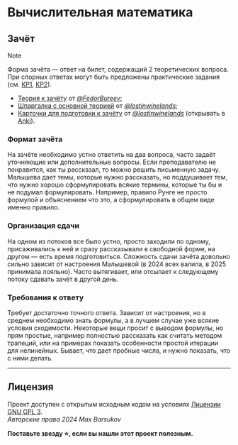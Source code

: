 # Вычислительная математика

## Зачёт

> [!NOTE]
> Форма зачёта — ответ на билет, содержащий 2 теоретических вопроса. При спорных ответах могут быть предложены практические задания (см. [КР1](../рубежки/), [КР2](../рубежки/)).

- [Теория к зачёту](./теория.docx) от [*@FedorBureev*](https://t.me/FedorBureev);
- [Шпаргалка с основной теорией](./шпора.pdf) от [*@lostinwinelands*](https://t.me/lostinwinelands);
- [Карточки для подготовки к зачёту](./зачёт.colpkg) от [*@lostinwinelands*](https://t.me/lostinwinelands) (открывать в [Anki](https://apps.ankiweb.net/)).

### Формат зачёта

На зачёте необходимо устно ответить на два вопроса, часто задаёт уточняющие или дополнительные вопросы. Если преподавателю не понравится, как ты рассказал, то можно решить письменную задачу. Малышева дает темы, которые нужно рассказать, но поддушивает тем, что нужно хорошо сформулировать всякие термины, которые ты бы и не подумал формулировать. Например, правило Рунге не просто формулой и объяснением что это, а сформулировать в общем виде именно правило.

### Организация сдачи

На одном из потоков все было устно, просто заходили по одному, присаживались к ней и сразу рассказывали в свободной форме, на другом — есть время подготовиться. Сложность сдачи зачёта довольно сильно зависит от настроения Малышевой (в 2024 всех валила, в 2025 принимала лояльно). Часто вытягивает, или отсылает к следующему потоку сдавать зачёт в другой день.

### Требования к ответу

Требует достаточно точного ответа. Зависит от настроения, но в среднем необходимо знать формулы, а в лучшем случае уже всякие условия сходимости. Некоторые вещи просит с выводом формулы, но прям простые, например полностью рассказать как считать методом трапеций, или на примерах показать особенности простой итерации для нелинейных. Бывает, что дает пробные числа, и нужно показать, что с ними делать.

---

## Лицензия

Проект доступен с открытым исходным кодом на условиях [Лицензии GNU GPL 3](https://opensource.org/license/gpl-3-0/). \
*Авторские права 2024 Max Barsukov*

**Поставьте звезду :star:, если вы нашли этот проект полезным.**
